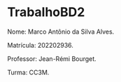 # TrabalhoBD2

Nome: Marco Antônio da Silva Alves.


Matrícula: 202202936.


Professor: Jean-Rémi Bourget.


Turma: CC3M.
